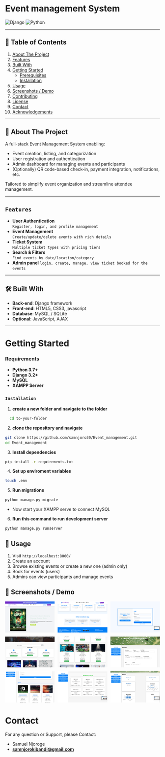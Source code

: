 # Event management System
![Django](https://img.shields.io/badge/Django-3.2-green.svg)
![Python](https://img.shields.io/badge/Python-3.8+-blue.svg)

***
## 🧭 Table of Contents
1. [About The Project](#about-the-project)  
2. [Features](#features)  
3. [Built With](#built-with)  
4. [Getting Started](#getting-started)  
   - [Prerequisites](#prerequisites)  
   - [Installation](#installation)  
5. [Usage](#usage)  
6. [Screenshots / Demo](#screenshots--demo)  
7. [Contributing](#contributing)  
8. [License](#license)  
9. [Contact](#contact)  
10. [Acknowledgements](#acknowledgements)

---

## 📝 About The Project
A full-stack Event Management System enabling:

- Event creation, listing, and categorization  
- User registration and authentication  
- Admin dashboard for managing events and participants  
- (Optionally) QR code-based check-in, payment integration, notifications, etc.

Tailored to simplify event organization and streamline attendee management.

---


## ```Features```

- **User Authentication**  
  `Register, login, and profile management`
- **Event Management**  
  `Create/update/delete events with rich details`
- **Ticket System**  
  `Multiple ticket types with pricing tiers`
- **Search & Filters**  
  `Find events by date/location/category`
- **Admin panel**
  `login, create, manage, view ticket booked for the  events`

***
## 🛠️ Built With
- **Back-end**: Django framework 
- **Front-end**: HTML5, CSS3, javascript
- **Database**: MySQL / SQLite  
- **Optional**: JavaScript, AJAX
---

# Getting Started

### Requirements
 
 - **Python 3.7+**
 - **Django 3.2+**
 - **MySQL**
 - **XAMPP Server**


### ```Installation```

1. **create a new folder and navigate to the folder**
```bash
  cd to-your-folder
```
2. **clone the repository and navigate**
```bash
git clone https://github.com/samnjoro30/Event_management.git
cd Event_management
```
3. **Install dependencies**
```bash
pip install -r requirements.txt
```
4. **Set up enviroment variables**
```bash
touch .env
```
5. **Run migrations**
```bash
python manage.py migrate
```

- Now start your XAMPP serve to connect MySQL

6. **Run this command to run development server**
```bash
python manage.py runserver
```

## 🎯 Usage
1. Visit `http://localhost:8000/`  
2. Create an account  
3. Browse existing events or create a new one (admin only)  
4. Book for events (users)  
5. Admins can view participants and manage events

## 📸 Screenshots / Demo

<div style="display: flex; flex-wrap: wrap; gap: 10px;">
  <div style="flex: 1 1 30%;">
    <img src="./screenshots/Event1.png" alt="Event 1" style="width: 100%;">
  </div>
  <div style="flex: 1 1 30%;">
    <img src="./screenshots/Event2.png" alt="Event 2" style="width: 100%;">
  </div>
  <div style="flex: 1 1 30%;">
    <img src="./screenshots/Event3.png" alt="Event 3" style="width: 100%;">
  </div>
  <div style="flex: 1 1 30%;">
    <img src="./screenshots/Event4.png" alt="Event 4" style="width: 100%;">
  </div>
  <div style="flex: 1 1 30%;">
    <img src="./screenshots/Event5.png" alt="Event 5" style="width: 100%;">
  </div>
  <div style="flex: 1 1 30%;">
    <img src="./screenshots/Event6.png" alt="Event 6" style="width: 100%;">
  </div>
  <div style="flex: 1 1 30%;">
    <img src="./screenshots/Event7.png" alt="Event 7" style="width: 100%;">
  </div>
  <div style="flex: 1 1 30%;">
    <img src="./screenshots/Event8.png" alt="Event 8" style="width: 100%;">
  </div>
  <div style="flex: 1 1 30%;">
    <img src="./screenshots/Event9.png" alt="Event 9" style="width: 100%;">
  </div>
</div>

# Contact
For any question or Support, please Contact:
 - Samuel Njoroge
 - **samnjorokibandi@gmail.com**